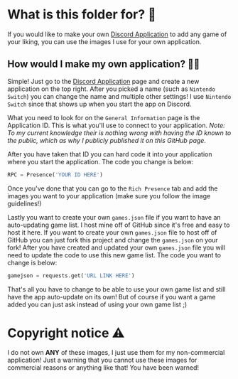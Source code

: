 # What is this folder for? 🤔
If you would like to make your own [Discord Application](https://discord.com/developers/applications) to add any game of your liking, you can use the images I use for your own application.

## How would I make my own application? 👷‍♂️
Simple! Just go to the [Discord Application](https://discord.com/developers/applications) page and create a new application on the top right. After you picked a name (such as `Nintendo Switch`) you can change the name and multiple other settings! I use `Nintendo Switch` since that shows up when you start the app on Discord.

What you need to look for on the `General Information` page is the Application ID. This is what you'll use to connect to your application. *Note: To my current knowledge their is nothing wrong with having the ID known to the public, which as why I publicly published it on this GitHub page.*

After you have taken that ID you can hard code it into your application where you start the application. The code you change is below:

```python
RPC = Presence('YOUR ID HERE')
```

Once you've done that you can go to the `Rich Presence` tab and add the images you want to your application (make sure you follow the image guidelines!)

Lastly you want to create your own `games.json` file if you want to have an auto-updating game list. I host mine off of GitHub since it's free and easy to host it here. If you want to create your own `games.json` file to host off of GitHub you can just fork this project and change the `games.json` on your fork!
After you have created and updated your own `games.json` file you will need to update the code to use this new game list. The code you want to change is below:
```python
gamejson = requests.get('URL LINK HERE')
```

That's all you have to change to be able to use your own game list and still have the app auto-update on its own! But of course if you want a game added you can just ask instead of using your own game list ;)

# Copyright notice ⚠
I do not own **ANY** of these images, I just use them for my non-commercial application! Just a warning that you cannot use these images for commercial reasons or anything like that! You have been warned!
